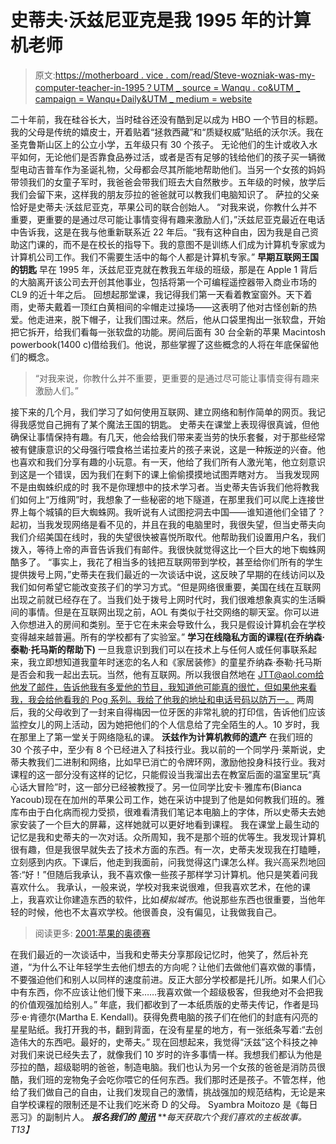 # 史蒂夫·沃兹尼亚克是我 1995 年的计算机老师

> 原文:[https://motherboard . vice . com/read/Steve-wozniak-was-my-computer-teacher-in-1995？UTM _ source = Wanqu . co&UTM _ campaign = Wanqu+Daily&UTM _ medium = website](https://motherboard.vice.com/read/steve-wozniak-was-my-computer-teacher-in-1995?utm_source=wanqu.co&utm_campaign=Wanqu+Daily&utm_medium=website)

 二十年前，我在硅谷长大，当时硅谷还没有酷到足以成为 HBO 一个节目的标题。我的父母是传统的嬉皮士，开着贴着“拯救西藏”和“质疑权威”贴纸的沃尔沃。我在圣克鲁斯山区上的公立小学，五年级只有 30 个孩子。  无论他们的生计或收入水平如何，无论他们是否靠食品券过活，或者是否有足够的钱给他们的孩子买一辆微型电动吉普车作为圣诞礼物，父母都会尽其所能地帮助他们。当另一个女孩的妈妈带领我们的女童子军时，我爸爸会带我们班去大自然散步。五年级的时候，放学后我们会留下来，这样我的朋友莎拉的爸爸就可以教我们电脑知识了。  萨拉的父亲恰好是史蒂夫·沃兹尼亚克，苹果公司的联合创始人。  “对我来说，你教什么并不重要，更重要的是通过尽可能让事情变得有趣来激励人们，”沃兹尼亚克最近在电话中告诉我，这是在我与他重新联系近 22 年后。“我有这种自由，因为我是自己资助这门课的，而不是在校长的指导下。我的意图不是训练人们成为计算机专家或为计算机公司工作。我们不需要生活中的每个人都是计算机专家。”  **早期互联网王国的钥匙**  早在 1995 年，沃兹尼亚克就在教我五年级的班级，那是在 Apple 1 背后的大脑离开该公司去开创其他事业，包括将第一个可编程遥控器带入商业市场的 CL9 的近十年之后。  回想起那堂课，我记得我们第一天看着教室窗外。天下着雨，史蒂夫戴着一顶红白黄相间的伞帽走过操场——这表明了他对古怪创新的热爱。他走进来，脱下帽子，让我们围过来。然后，他从口袋里掏出一张软盘，开始把它拆开，给我们看每一张软盘的功能。房间后面有 30 台全新的苹果 Macintosh powerbook(1400 c)借给我们。他说，那些掌握了这些概念的人将在年底保留他们的概念。 

> “对我来说，你教什么并不重要，更重要的是通过尽可能让事情变得有趣来激励人们。”

 接下来的几个月，我们学习了如何使用互联网、建立网络和制作简单的网页。我记得我感觉自己拥有了某个魔法王国的钥匙。  史蒂夫在课堂上表现得很真诚，但他确保让事情保持有趣。有几天，他会给我们带来麦当劳的快乐套餐，对于那些经常被有健康意识的父母强行喂食格兰诺拉麦片的孩子来说，这是一种叛逆的兴奋。他也喜欢和我们分享有趣的小玩意。有一天，他给了我们所有人激光笔，他立刻意识到这是一个错误，因为我们在剩下的课上偷偷摸摸地试图弄瞎对方。  当我发现网不是由蜘蛛织成的时  我不是你理想中的技术学习者。当史蒂夫告诉我们他将教我们如何上“万维网”时，我想象了一些秘密的地下隧道，在那里我们可以爬上连接世界上每个城镇的巨大蜘蛛网。我听说有人试图挖洞去中国——谁知道他们全错了？  起初，当我发现网络是看不见的，并且在我的电脑里时，我很失望，但当史蒂夫向我们介绍美国在线时，我的失望很快被喜悦所取代。他帮助我们设置用户名，我们拨入，等待上帝的声音告诉我们有邮件。我很快就觉得这比一个巨大的地下蜘蛛网酷多了。  “事实上，我花了相当多的钱把互联网带到学校，甚至给你们所有的学生提供拨号上网，”史蒂夫在我们最近的一次谈话中说，这反映了早期的在线访问以及我们如何希望它能改变孩子们的学习方式。“但是网络很重要，美国在线在互联网出现之前就已经存在了。当我们处于拨号上网时代时，我们很难想象真实的生活瞬间的事情。但是在互联网出现之前，AOL 有类似于社交网络的聊天室。你可以进入你想进入的房间和类别。至于它在未来会导致什么，我只是假设计算机会在学校变得越来越普遍。所有的学校都有了实验室。”  **学习在线隐私方面的课程(在乔纳森·泰勒·托马斯的帮助下)**  一旦我意识到我们可以在技术上与任何人或任何事联系起来，我立即想知道我童年时迷恋的名人和《家居装修》的童星乔纳森·泰勒·托马斯是否会和我一起出去玩。当然，他有互联网。所以我很自然地在 JTT@aol.com[给他发了邮件，告诉他我有多爱他的节目，我知道他可能真的很忙，但如果他来看我，我会给他看我的 Pog 系列。我给了他我的地址和电话号码以防万一。](mailto:JTT@aol.com)  两周后，我的父母收到了一封来自得梅因一位牙医的非常礼貌的打印信，告诉他们应该监控女儿的网上活动，因为她把他们的个人信息给了完全陌生的人。10 岁时，我在那里上了第一堂关于网络隐私的课。  **沃兹作为计算机教师的遗产**  在我们班的 30 个孩子中，至少有 8 个已经进入了科技行业。我以前的一个同学丹·莱斯说，史蒂夫教我们二进制和网络，比如早已消亡的令牌环网，激励他投身科技行业。我对课程的这一部分没有这样的记忆，只能假设当我溜出去在教室后面的温室里玩“真心话大冒险”时，这一部分已经被教授了。另一位同学比安卡·雅库布(Bianca Yacoub)现在在加州的苹果公司工作，她在采访中提到了他是如何教我们班的。雅库布由于白化病而视力受损，很难看清我们笔记本电脑上的字体，所以史蒂夫去她家安装了一个巨大的屏幕，这样她就可以更好地看到课程。  我在课堂上最生动的记忆是我和史蒂夫的一次对话。众所周知，我不是那个班的优等生。我发现计算机很有趣，但是我很早就失去了技术方面的东西。有一次，史蒂夫发现我在打瞌睡，立刻感到内疚。下课后，他走到我面前，问我觉得这门课怎么样。我兴高采烈地回答:“好！”但随后我承认，我不喜欢像一些孩子那样学习计算机。他只是笑着问我喜欢什么。  我承认，一般来说，学校对我来说很难，但我喜欢艺术，在他的课上，我喜欢让你建造东西的软件，比如*模拟城市*。他说那些东西也很重要，当他年轻的时候，他也不太喜欢学校。他很善良，没有偏见，让我做我自己。 

> 阅读更多: [2001:苹果的奥德赛](http://motherboard.vice.com/read/an-apple-odyssey)

 在我们最近的一次谈话中，当我和史蒂夫分享那段记忆时，他笑了，然后补充道，“为什么不让年轻学生去他们想去的方向呢？让他们去做他们喜欢做的事情，不要强迫他们和别人以同样的速度前进。反正大部分学校都是托儿所。如果人们心中有东西，你不应该让他们慢下来……我喜欢做一个超级极客，但我绝对不会把我的价值观强加给别人。”  年底，我们都收到了一本纸质版的史蒂夫传记，作者是玛莎·e·肯德尔(Martha E. Kendall)。获得免费电脑的孩子们在他们的封底有闪亮的星星贴纸。我打开我的书，翻到背面，在没有星星的地方，有一张纸条写着:“去创造伟大的东西吧。最好的，史蒂夫。”  现在回想起来，我觉得“沃兹”这个科技之神对我们来说已经失去了，就像我们 10 岁时的许多事情一样。我想我们都认为他是莎拉的酷，超级聪明的爸爸，制造电脑。我们也认为另一个女孩的爸爸是消防员很酷，我们班的宠物兔子会吃你喂它的任何东西。我们那时还是孩子。不管怎样，他给了我们做自己的自由，让我们发现自己的激情，挑战强加的规范结构，无论是来自学校课程的限制还是不让我们吃米奇 D 的父母。  Syambra Moitozo 是《每日恶习》的副制片人。  ***报名我们的*** [***简讯***](https://confirmsubscription.com/h/i/62B347AD88B7A90A) ***每天获取六个我们喜欢的主板故事。*T13】**